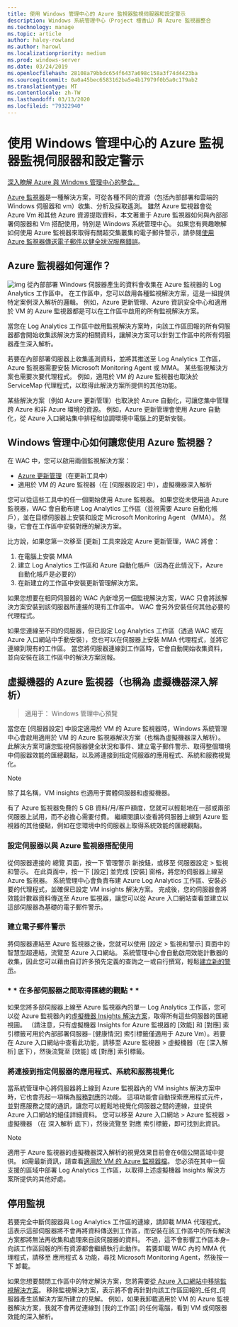 ```yaml
---
title: 使用 Windows 管理中心的 Azure 監視器監視伺服器和設定警示
description: Windows 系統管理中心（Project 檀香山）與 Azure 監視器整合
ms.technology: manage
ms.topic: article
author: haley-rowland
ms.author: harowl
ms.localizationpriority: medium
ms.prod: windows-server
ms.date: 03/24/2019
ms.openlocfilehash: 28108a79bbdc654f6437a698c158a3f74d4423ba
ms.sourcegitcommit: 0a0a45bec6583162ba5e4b17979f0b5a0c179ab2
ms.translationtype: MT
ms.contentlocale: zh-TW
ms.lasthandoff: 03/13/2020
ms.locfileid: "79322940"
---
```

# <a name="monitor-servers-and-configure-alerts-with-azure-monitor-from-windows-admin-center"></a>使用 Windows 管理中心的 Azure 監視器監視伺服器和設定警示

[深入瞭解 Azure 與 Windows 管理中心的整合。](../plan/azure-integration-options.md)

[Azure 監視器](https://docs.microsoft.com/azure/azure-monitor/overview)是一種解決方案，可從各種不同的資源（包括內部部署和雲端的 Windows 伺服器和 vm）收集、分析及採取遙測。 雖然 Azure 監視器會從 Azure Vm 和其他 Azure 資源提取資料，本文著重于 Azure 監視器如何與內部部署伺服器和 Vm 搭配使用，特別是 Windows 系統管理中心。 如果您有興趣瞭解如何使用 Azure 監視器來取得有關超交集叢集的電子郵件警示，請參閱[使用 Azure 監視器傳送電子郵件以健全狀況服務錯誤](https://docs.microsoft.com/windows-server/storage/storage-spaces/configure-azure-monitor)。

## <a name="how-does-azure-monitor-work"></a>Azure 監視器如何運作？
![img](../media/azure-monitor-diagram.png) 從內部部署 Windows 伺服器產生的資料會收集在 Azure 監視器的 Log Analytics 工作區中。 在工作區中，您可以啟用各種監視解決方案，這是一組提供特定案例深入解析的邏輯。 例如，Azure 更新管理、Azure 資訊安全中心和適用於 VM 的 Azure 監視器都是可以在工作區中啟用的所有監視解決方案。 

當您在 Log Analytics 工作區中啟用監視解決方案時，向該工作區回報的所有伺服器都會開始收集該解決方案的相關資料，讓解決方案可以針對工作區中的所有伺服器產生深入解析。 

若要在內部部署伺服器上收集遙測資料，並將其推送至 Log Analytics 工作區，Azure 監視器需要安裝 Microsoft Monitoring Agent 或 MMA。 某些監視解決方案也需要次要代理程式。 例如，適用於 VM 的 Azure 監視器也取決於 ServiceMap 代理程式，以取得此解決方案所提供的其他功能。 

某些解決方案（例如 Azure 更新管理）也取決於 Azure 自動化，可讓您集中管理跨 Azure 和非 Azure 環境的資源。 例如，Azure 更新管理會使用 Azure 自動化，從 Azure 入口網站集中排程和協調環境中電腦上的更新安裝。


## <a name="how-does-windows-admin-center-enable-you-to-use-azure-monitor"></a>Windows 管理中心如何讓您使用 Azure 監視器？

在 WAC 中，您可以啟用兩個監視解決方案：

- [Azure 更新管理](azure-update-management.md)（在更新工具中）
- 適用於 VM 的 Azure 監視器（在 [伺服器設定] 中），虛擬機器深入解析

您可以從這些工具中的任一個開始使用 Azure 監視器。 如果您從未使用過 Azure 監視器，WAC 會自動布建 Log Analytics 工作區（並視需要 Azure 自動化帳戶），並在目標伺服器上安裝和設定 Microsoft Monitoring Agent （MMA）。 然後，它會在工作區中安裝對應的解決方案。 

比方說，如果您第一次移至 [更新] 工具來設定 Azure 更新管理，WAC 將會：

1. 在電腦上安裝 MMA
2. 建立 Log Analytics 工作區和 Azure 自動化帳戶（因為在此情況下，Azure 自動化帳戶是必要的）
3. 在新建立的工作區中安裝更新管理解決方案。

如果您想要在相同伺服器的 WAC 內新增另一個監視解決方案，WAC 只會將該解決方案安裝到該伺服器所連接的現有工作區中。 WAC 會另外安裝任何其他必要的代理程式。

如果您連線至不同的伺服器，但已設定 Log Analytics 工作區（透過 WAC 或在 Azure 入口網站中手動安裝），您也可以在伺服器上安裝 MMA 代理程式，並將它連線到現有的工作區。 當您將伺服器連線到工作區時，它會自動開始收集資料，並向安裝在該工作區中的解決方案回報。

## <a name="azure-monitor-for-virtual-machines-aka-virtual-machine-insights"></a>虛擬機器的 Azure 監視器（也稱為 虛擬機器深入解析）
>適用于： Windows 管理中心預覽

當您在 [伺服器設定] 中設定適用於 VM 的 Azure 監視器時，Windows 系統管理中心會啟用適用於 VM 的 Azure 監視器解決方案（也稱為虛擬機器深入解析）。 此解決方案可讓您監視伺服器健全狀況和事件、建立電子郵件警示、取得整個環境中伺服器效能的匯總觀點，以及將連接到指定伺服器的應用程式、系統和服務視覺化。

> [!NOTE]
> 除了其名稱，VM insights 也適用于實體伺服器和虛擬機器。

有了 Azure 監視器免費的 5 GB 資料/月/客戶額度，您就可以輕鬆地在一部或兩部伺服器上試用，而不必擔心需要付費。 繼續閱讀以查看將伺服器上線到 Azure 監視器的其他優點，例如在您環境中的伺服器上取得系統效能的匯總觀點。

### <a name="set-up-your-server-for-use-with-azure-monitor"></a>**設定伺服器以與 Azure 監視器搭配使用**

從伺服器連接的 總覽 頁面，按一下 管理警示 新按鈕，或移至 伺服器設定 > 監視和警示。 在此頁面中，按一下 [設定] 並完成 [安裝] 窗格，將您的伺服器上線至 Azure 監視器。 系統管理中心會負責布建 Azure Log Analytics 工作區、安裝必要的代理程式，並確保已設定 VM insights 解決方案。 完成後，您的伺服器會將效能計數器資料傳送至 Azure 監視器，讓您可以從 Azure 入口網站查看並建立以這部伺服器為基礎的電子郵件警示。

### <a name="create-email-alerts"></a>**建立電子郵件警示**

將伺服器連結至 Azure 監視器之後，您就可以使用 [設定 > 監視和警示] 頁面中的智慧型超連結，流覽至 Azure 入口網站。 系統管理中心會自動啟用效能計數器的收集，因此您可以藉由自訂許多預先定義的查詢之一或自行撰寫，輕鬆[建立新的警示](https://docs.microsoft.com/azure/azure-monitor/platform/alerts-log)。

### <a name="get-a-consolidated-view-across-multiple-servers-"></a>\* * 在多部伺服器之間取得匯總的觀點 * *

如果您將多部伺服器上線至 Azure 監視器內的單一 Log Analytics 工作區，您可以從 Azure 監視器內的[虛擬機器 Insights 解決方案](https://docs.microsoft.com/azure/azure-monitor/insights/vminsights-overview)，取得所有這些伺服器的匯總視圖。  （請注意，只有虛擬機器 Insights for Azure 監視器的 [效能] 和 [對應] 索引標籤可用於內部部署伺服器– [健康情況] 索引標籤僅適用于 Azure Vm）。若要在 Azure 入口網站中查看此功能，請移至 Azure 監視器 > 虛擬機器（在 [深入解析] 底下），然後流覽至 [效能] 或 [對應] 索引標籤。

### <a name="visualize-apps-systems-and-services-connected-to-a-given-server"></a>**將連接到指定伺服器的應用程式、系統和服務視覺化**

當系統管理中心將伺服器將上線到 Azure 監視器內的 VM insights 解決方案中時，它也會亮起一項稱為[服務對應](https://docs.microsoft.com/azure/azure-monitor/insights/service-map)的功能。 這項功能會自動探索應用程式元件，並對應服務之間的通訊，讓您可以輕鬆地視覺化伺服器之間的連線，並提供 Azure 入口網站的絕佳詳細資料。 您可以移至 Azure 入口網站 > Azure 監視器 > 虛擬機器 （在 深入解析 底下），然後流覽至 對應 索引標籤，即可找到此資訊。

> [!NOTE]
> 適用于 Azure 監視器的虛擬機器深入解析的視覺效果目前會在6個公開區域中提供。  如需最新資訊，請查看[適用於 VM 的 Azure 監視器檔](https://docs.microsoft.com/azure/azure-monitor/insights/vminsights-onboard#log-analytics)。  您必須在其中一個支援的區域中部署 Log Analytics 工作區，以取得上述虛擬機器 Insights 解決方案所提供的其他好處。

## <a name="disabling-monitoring"></a>停用監視

若要完全中斷伺服器與 Log Analytics 工作區的連線，請卸載 MMA 代理程式。 這表示這部伺服器將不會再將資料傳送到工作區，而安裝在該工作區中的所有解決方案都將無法再收集和處理來自該伺服器的資料。 不過，這不會影響工作區本身–向該工作區回報的所有資源都會繼續執行此動作。 若要卸載 WAC 內的 MMA 代理程式，請移至 應用程式 & 功能，尋找 Microsoft Monitoring Agent，然後按一下 卸載。

如果您想要關閉工作區中的特定解決方案，您將需要[從 Azure 入口網站中移除監視解決方案](https://docs.microsoft.com/azure/azure-monitor/insights/solutions#remove-a-management-solution)。 移除監視解決方案，表示將不會再針對向該工作區回報的_任何_伺服器產生該解決方案所建立的見解。 例如，如果我卸載適用於 VM 的 Azure 監視器解決方案，我就不會再從連線到 [我的工作區] 的任何電腦，看到 VM 或伺服器效能的深入解析。